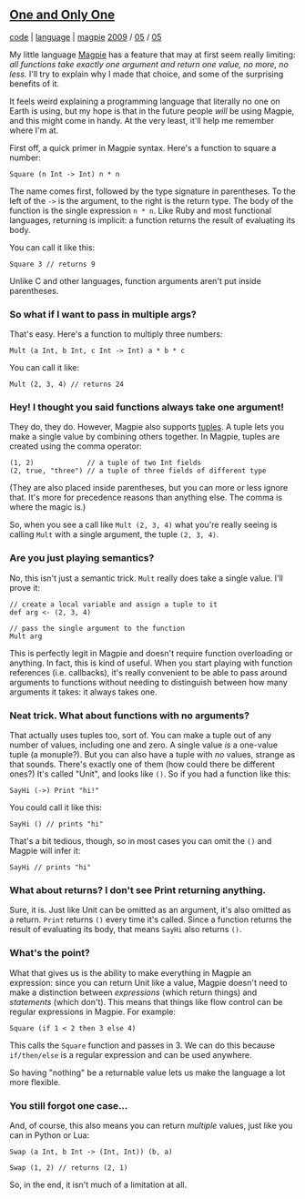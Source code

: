 
## [One and Only One](http://journal.stuffwithstuff.com/2009/05/05/one-and-only-one/ "One and Only One")


[code](http://journal.stuffwithstuff.com/category/code/ "View all posts in code") | [language](http://journal.stuffwithstuff.com/category/language/ "View all posts in language") | [magpie](http://journal.stuffwithstuff.com/category/magpie/ "View all posts in magpie") [2009](http://journal.stuffwithstuff.com/2009/ "year") / [05](http://journal.stuffwithstuff.com/2009/05/ "month") / [05](http://journal.stuffwithstuff.com/2009/05/05/)


My little language [Magpie](http://bitbucket.org/munificent/magpie/) has a feature that may at first seem really
limiting: _all functions take exactly one argument and return one value, no
more, no less._ I'll try to explain why I made that choice, and some of the
surprising benefits of it.


It feels weird explaining a programming language that literally no one on
Earth is using, but my hope is that in the future people _will_ be using
Magpie, and this might come in handy. At the very least, it'll help me
remember where I'm at.

First off, a quick primer in Magpie syntax. Here's a function to square a
number:



    Square (n Int -> Int) n * n


The name comes first, followed by the type signature in parentheses. To the
left of the `->` is the argument, to the right is the return type. The body of
the function is the single expression `n * n`. Like Ruby and most functional
languages, returning is implicit: a function returns the result of evaluating
its body.

You can call it like this:



    Square 3 // returns 9


Unlike C and other languages, function arguments aren't put inside
parentheses.

### So what if I want to pass in multiple args?

That's easy. Here's a function to multiply three numbers:



    Mult (a Int, b Int, c Int -> Int) a * b * c


You can call it like:



    Mult (2, 3, 4) // returns 24


### Hey! I thought you said functions always take one argument!

They do, they do. However, Magpie also supports [tuples](http://en.wikipedia.org/wiki/Tuple). A tuple lets you
make a single value by combining others together. In Magpie, tuples are
created using the comma operator:



    (1, 2)             // a tuple of two Int fields
    (2, true, "three") // a tuple of three fields of different type


(They are also placed inside parentheses, but you can more or less ignore
that. It's more for precedence reasons than anything else. The comma is where
the magic is.)

So, when you see a call like `Mult (2, 3, 4)` what you're really seeing is
calling `Mult` with a single argument, the tuple `(2, 3, 4)`.

### Are you just playing semantics?

No, this isn't just a semantic trick. `Mult` really does take a single value.
I'll prove it:



    // create a local variable and assign a tuple to it
    def arg <- (2, 3, 4)

    // pass the single argument to the function
    Mult arg


This is perfectly legit in Magpie and doesn't require function overloading or
anything. In fact, this is kind of useful. When you start playing with
function references (i.e. callbacks), it's really convenient to be able to
pass around arguments to functions without needing to distinguish between how
many arguments it takes: it always takes one.

### Neat trick. What about functions with no arguments?

That actually uses tuples too, sort of. You can make a tuple out of any number
of values, including one and zero. A single value _is_ a one-value tuple (a
monuple?). But you can also have a tuple with _no_ values, strange as that
sounds. There's exactly one of them (how could there be different ones?) It's
called "Unit", and looks like `()`. So if you had a function like this:



    SayHi (->) Print "hi!"


You could call it like this:



    SayHi () // prints "hi"


That's a bit tedious, though, so in most cases you can omit the `()` and
Magpie will infer it:



    SayHi // prints "hi"


### What about returns? I don't see Print returning anything.

Sure, it is. Just like Unit can be omitted as an argument, it's also omitted
as a return. `Print` returns `()` every time it's called. Since a function
returns the result of evaluating its body, that means `SayHi` also returns
`()`.

### What's the point?

What that gives us is the ability to make everything in Magpie an expression:
since you can return Unit like a value, Magpie doesn't need to make a
distinction between _expressions_ (which return things) and _statements_
(which don't). This means that things like flow control can be regular
expressions in Magpie. For example:



    Square (if 1 < 2 then 3 else 4)


This calls the `Square` function and passes in 3. We can do this because
`if/then/else` is a regular expression and can be used anywhere.

So having "nothing" be a returnable value lets us make the language a lot more
flexible.

### You still forgot one case…

And, of course, this also means you can return _multiple_ values, just like
you can in Python or Lua:



    Swap (a Int, b Int -> (Int, Int)) (b, a)

    Swap (1, 2) // returns (2, 1)


So, in the end, it isn't much of a limitation at all.
